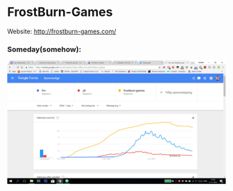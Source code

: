 # FrostBurn-Games
Website: http://frostburn-games.com/

### Someday(somehow):
![alt text](images/realisticgoogletrendsimage.png)
